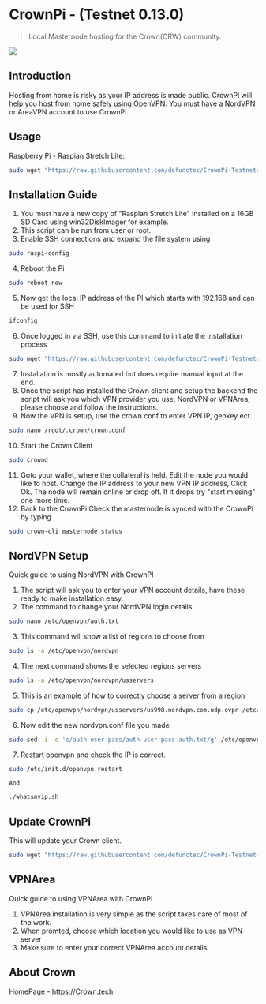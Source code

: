 # CrownPi - (Testnet 0.13.0)
> Local Masternode hosting for the Crown(CRW) community.

![](http://i63.tinypic.com/vxke4x.png)

## Introduction
Hosting from home is risky as your IP address is made public. CrownPi will help you host from home safely using OpenVPN.
You must have a NordVPN or AreaVPN account to use CrownPi.

## Usage

Raspberry Pi - Raspian Stretch Lite:

```sh
sudo wget "https://raw.githubusercontent.com/defunctec/CrownPi-Testnet/master/crownpiscript.sh" -O install.sh | bash && sudo chmod +x install.sh && sudo ./install.sh
```

## Installation Guide

1. You must have a new copy of "Raspian Stretch Lite" installed on a 16GB SD Card using win32DiskImager for example.
2. This script can be run from user or root.
3. Enable SSH connections and expand the file system using
```sh
sudo raspi-config
``` 
4. Reboot the Pi 
```sh
sudo reboot now
```
5. Now get the local IP address of the PI which starts with 192.168 and can be used for SSH
```sh
ifconfig
```
6. Once logged in via SSH, use this command to initiate the installation process
```sh
sudo wget "https://raw.githubusercontent.com/defunctec/CrownPi-Testnet/master/crownpiscript.sh" -O install.sh | bash && sudo chmod +x install.sh && sudo ./install.sh
```
7. Installation is mostly automated but does require manual input at the end.
8. Once the script has installed the Crown client and setup the backend the script will ask you which VPN provider you use, NordVPN or VPNArea, please choose and follow the instructions.
9. Now the VPN is setup, use the crown.conf to enter VPN IP, genkey ect.
```sh
sudo nano /root/.crown/crown.conf
```
10. Start the Crown Client
```sh
sudo crownd
```
11. Goto your wallet, where the collateral is held.
	 Edit the node you would like to host.
	 Change the IP address to your new VPN IP address, Click Ok.
	 The node will remain online or drop off. If it drops try "start missing" one more time.
12. Back to the CrownPi
	 Check the masternode is synced with the CrownPi by typing
```sh
sudo crown-cli masternode status
```

## NordVPN Setup

Quick guide to using NordVPN with CrownPI

1. The script will ask you to enter your VPN account details, have these ready to make installation easy.
2. The command to change your NordVPN login details
```sh
sudo nano /etc/openvpn/auth.txt
``` 
3. This command will show a list of regions to choose from
```sh
sudo ls -a /etc/openvpn/nordvpn
```
4. The next command shows the selected regions servers
```sh
sudo ls -a /etc/openvpn/nordvpn/usservers
```
5. This is an example of how to correctly choose a server from a region
```sh
sudo cp /etc/openvpn/nordvpn/usservers/us998.nordvpn.com.udp.ovpn /etc/openvpn/nordvpn.conf
```
6. Now edit the new nordvpn.conf file you made
```sh
sudo sed -i -e 's/auth-user-pass/auth-user-pass auth.txt/g' /etc/openvpn/nordvpn.conf
```
7. Restart openvpn and check the IP is correct.
```sh
sudo /etc/init.d/openvpn restart
```
	And
```sh
./whatsmyip.sh
```

## Update CrownPi

This will update your Crown client.

```sh
sudo wget "https://raw.githubusercontent.com/defunctec/CrownPi-Testnet-Update/master/crownpiscript.sh" -O update.sh | bash && sudo chmod +x update.sh && sudo ./update.sh
``` 

## VPNArea
Quick guide to using VPNArea with CrownPI

1. VPNArea installation is very simple as the script takes care of most of the work.
2. When promted, choose which location you would like to use as VPN server
3. Make sure to enter your correct VPNArea account details

## About Crown

HomePage - https://Crown.tech